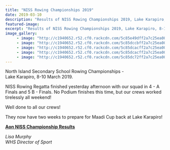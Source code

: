 ```yaml
---
title: "NISS Rowing Championships 2019"
date: 2019-03-10
description: "Results of NISS Rowing Championships 2019, Lake Karapiro, 8-10 March 2019..."
featured-image: 
excerpt: "Results of NISS Rowing Championships 2019, Lake Karapiro, 8-10 March 2019."
image_gallery:
	 - image: "http://c1940652.r52.cf0.rackcdn.com/5c85e49dff2a7c25ea000386/53781152_1209445305871240_8301804310061121536_n.jpg"
	 - image: "http://c1940652.r52.cf0.rackcdn.com/5c85dccbff2a7c25ea00036c/53783983_1210087269140377_4130011792732585984_n.jpg"
	 - image: "http://c1940652.r52.cf0.rackcdn.com/5c85dcacff2a7c25ea000361/53600230_1210087279140376_5655229867239669760_n-(1).jpg"
	 - image: "http://c1940652.r52.cf0.rackcdn.com/5c85dcacff2a7c25ea000364/53651565_1210087289140375_8241219922290540544_n.jpg"
	 - image: "http://c1940652.r52.cf0.rackcdn.com/5c85dc72ff2a7c25ea000358/53419651_1210087325807038_8897231302936231936_n.jpg"
---
```


<p>North Island Secondary School Rowing Championships -<br />Lake Karapiro, 8-10 March 2019.</p>
<p><span>NISS Rowing Regatta finished yesterday afternoon with our squad in 4 - A Finals and 5 B - Finals. No Podium finishes this time, but our crews worked tirelessly all weekend!</span></p>
<p><span>Well done to all our crews!&nbsp;</span></p>
<p><span>They now have two weeks to prepare for Maadi Cup back at Lake Karapiro!</span></p>
<p><strong><a href="https://www.rowit.co.nz/results/niss2019?cn=wnhs&amp;fbclid=IwAR10vnWAopVMDJdCbeBz5r53JR_71fiQ976XToNs05LPiXnFauEs4oypJVI">Aon NISS Championship Results</a></strong></p>
<p><em>Lisa Murphy</em><br /><em>WHS Director of Sport</em></p>

